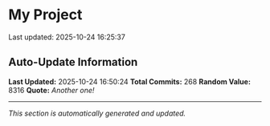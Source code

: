 # My Project


Last updated: 2025-10-24 16:25:37



















































































































































































































































































































































































































































































































































































































































































## Auto-Update Information

**Last Updated:** 2025-10-24 16:50:24
**Total Commits:** 268
**Random Value:** 8316
**Quote:** _Another one!_

---
_This section is automatically generated and updated._